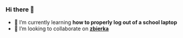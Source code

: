 ### Hi there 👋

- 🌱 I’m currently learning **how to properly log out of a school laptop**
- 👯 I’m looking to collaborate on [**zbierka**](http://itcpp.szm.sk/Zbierka_C++_IT.pdf)

<!--
**FunkyDevil3D/FunkyDevil3D** is a ✨ _special_ ✨ repository because its `README.md` (this file) appears on your GitHub profile.

Here are some ideas to get you started:

- 🔭 I’m currently working on ...
- 🌱 I’m currently learning ...
- 👯 I’m looking to collaborate on ...
- 🤔 I’m looking for help with ...
- 💬 Ask me about ...
- 📫 How to reach me: ...
- 😄 Pronouns: ...
- ⚡ Fun fact: ...
-->
